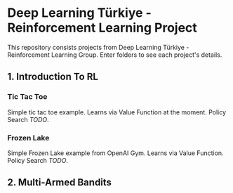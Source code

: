 # Deep Learning Türkiye - Reinforcement Learning Project

This repository consists projects from Deep Learning Türkiye - Reinforcement Learning Group. Enter folders to see each project's details.

## 1. Introduction To RL

### Tic Tac Toe
Simple tic tac toe example. Learns via Value Function at the moment. Policy Search *TODO*. 

### Frozen Lake
Simple Frozen Lake example from OpenAI Gym. Learns via Value Function. Policy Search *TODO*. 

## 2. Multi-Armed Bandits

